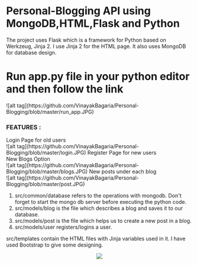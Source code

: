 # Personal-Blogging API using MongoDB,HTML,Flask and Python

The project uses Flask which is a framework for Python based on Werkzeug, Jinja 2. I use Jinja 2 for the HTML page.
It also uses MongoDB for database design.

<h1>Run app.py file in your python editor and then follow the link</h1>
![alt tag](https://github.com/VinayakBagaria/Personal-Blogging/blob/master/run_app.JPG)

<h3>FEATURES : </h3>
  Login Page for old users
  <br>
  ![alt tag](https://github.com/VinayakBagaria/Personal-Blogging/blob/master/login.JPG)
  Register Page for new users
  <br>
  New Blogs Option
  <br>
  ![alt tag](https://github.com/VinayakBagaria/Personal-Blogging/blob/master/blogs.JPG)
  New posts under each blog
  <br>
  ![alt tag](https://github.com/VinayakBagaria/Personal-Blogging/blob/master/post.JPG)
  
1. src/common/database refers to the operations with mongodb. Don't forget to start the mongo db server before executing the python code.
2. src/models/blog is the file which describes a blog and saves it to our database.
3. src/models/post is the file which helps us to create a new post in a blog.
4. src/models/user registers/logins a user.

src/templates contain the HTML files with Jinja variables used in it. I have used Bootstrap to give some designing.

<p align="center">
  <img src="C:\Users\bagariavinayak\Pictures\login.jpg" width="350"/>
</p>


